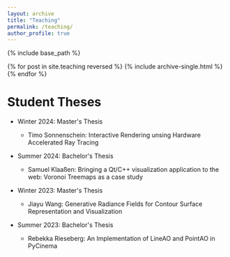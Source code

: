 ```yaml
---
layout: archive
title: "Teaching"
permalink: /teaching/
author_profile: true
---
```


{% include base_path %}

{% for post in site.teaching reversed %}
  {% include archive-single.html %}
{% endfor %}

Student Theses
======
* Winter 2024: Master's Thesis
  * Timo Sonnenschein: Interactive Rendering unsing Hardware Accelerated Ray Tracing

* Summer 2024: Bachelor's Thesis
  * Samuel Klaaßen: Bringing a Qt/C++ visualization application to the web: Voronoi Treemaps as a case study

* Winter 2023: Master's Thesis
  * Jiayu Wang: Generative Radiance Fields for Contour Surface Representation and Visualization

* Summer 2023: Bachelor's Thesis
  * Rebekka Rieseberg: An Implementation of LineAO and PointAO in PyCinema